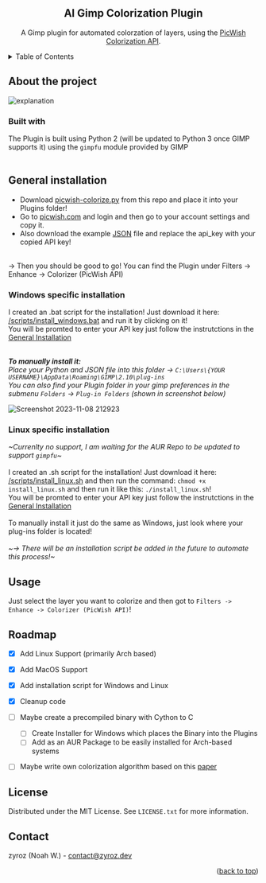 <a name="readme-top"></a>


<!-- PROJECT LOGO -->
<br />
<div align="center">
    <h2 align="center">AI Gimp Colorization Plugin</h3>

  <p align="center">
        A Gimp plugin for automated colorzation of layers, using the <a href="https://picwish.com/photo-colorization-api" target="_blank">PicWish Colorization API</a>.
  </p>
</div>



<!-- TABLE OF CONTENTS -->
<details>
  <summary>Table of Contents</summary>
  <ol>
    <li>
      <a href="#about-the-project">About the project</a>
      <ul>
        <li><a href="#built-with">Built with</a></li>
      </ul>
    </li>
    <li>
      <a href="#general-installation">General installation</a>
      <ul>
        <li><a href="#windows-specific-installation">Windows specific installation</a></li>
        <li><a href="#linux-specific-installation">Linux specific installation</a></li>
      </ul>
    </li>
    <li><a href="#usage">Usage</a></li>
    <li><a href="#roadmap">Roadmap</a></li>
    <li><a href="#license">License</a></li>
    <li><a href="#contact">Contact</a></li>
  </ol>
</details>



<!-- ABOUT THE PROJECT -->
## About the project

![explanation](https://github.com/ZYR0Z/ai-colorization-gimp/assets/88033542/3d56fca0-a18d-4726-8ebc-6a94eb13a108)

<!-- BUILT WITH -->
### Built with

The Plugin is built using Python 2 (will be updated to Python 3 once GIMP supports it) using the `gimpfu` module provided by GIMP
<br>
<br>

<!-- GENERAL INSTALLATION -->
## General installation

* Download [picwish-colorize.py](https://github.com/ZYR0Z/ai-colorization-gimp/blob/master/picwish-colorize.py) from this repo and place it into your Plugins folder! <br>
* Go to [picwish.com](https://picwish.com/) and login and then go to your account settings and copy it. <br>
* Also download the example [JSON](https://github.com/ZYR0Z/ai-colorization-gimp/blob/master/colorize_api_key.json#L2) file and replace the api_key with your copied API key!
<br>
-> Then you should be good to go! You can find the Plugin under Filters -> Enhance -> Colorizer (PicWish API)

  
<!-- WINDOWS INSTALLATION -->
### Windows specific installation

I created an .bat script for the installation! Just download it here: [/scripts/install_windows.bat](https://github.com/ZYR0Z/ai-colorization-gimp/blob/master/scripts/install_windows.bat) and run it by clicking on it! <br>
You will be promted to enter your API key just follow the instrutctions in the [General Installation](https://github.com/ZYR0Z/ai-colorization-gimp/tree/master#general-installation) <br> <br>

_**To manually install it:** <br>
Place your Python and JSON file into this folder -> `C:\Users\{YOUR USERNAME}\AppData\Roaming\GIMP\2.10\plug-ins` <br>
You can also find your Plugin folder in your gimp preferences in the submenu `Folders` -> `Plug-in Folders` (shown in screenshot below)_

![Screenshot 2023-11-08 212923](https://github.com/ZYR0Z/ai-colorization-gimp/assets/88033542/e608503a-8ff3-4c7d-af25-80a73d00bfce)


<!-- LINUX INSTALLATION -->
### Linux specific installation
_~Currenlty no support, I am waiting for the AUR Repo to be updated to support `gimpfu`~_ <br> <br>
I created an .sh script for the installation! Just download it here: [/scripts/install_linux.sh](https://github.com/ZYR0Z/ai-colorization-gimp/blob/master/scripts/install_linux.sh) and then run the command: `chmod +x install_linux.sh` and then run it like this: `./install_linux.sh`! <br>
You will be promted to enter your API key just follow the instrutctions in the [General Installation](https://github.com/ZYR0Z/ai-colorization-gimp/tree/master#general-installation) <br> <br>
To manually install it just do the same as Windows, just look where your plug-ins folder is located! <br> <br>
_~-> There will be an installation script be added in the future to automate this process!~_


<!-- USAGE EXAMPLES -->
## Usage
Just select the layer you want to colorize and then got to `Filters -> Enhance -> Colorizer (PicWish API)`!


<!-- ROADMAP -->
## Roadmap
- [x] Add Linux Support (primarily Arch based)
- [x] Add MacOS Support
- [x] Add installation script for Windows and Linux
- [x] Cleanup code
- [ ] Maybe create a precompiled binary with Cython to C
    - [ ] Create Installer for Windows which places the Binary into the Plugins
    - [ ] Add as an AUR Package to be easily installed for Arch-based systems 
- [ ] Maybe write own colorization algorithm based on this [paper](https://arxiv.org/pdf/1603.08511v3.pdf)




<!-- LICENSE -->
## License
Distributed under the MIT License. See `LICENSE.txt` for more information.


<!-- CONTACT -->
## Contact
zyroz (Noah W.) - contact@zyroz.dev


<p align="right">(<a href="#readme-top">back to top</a>)</p>
